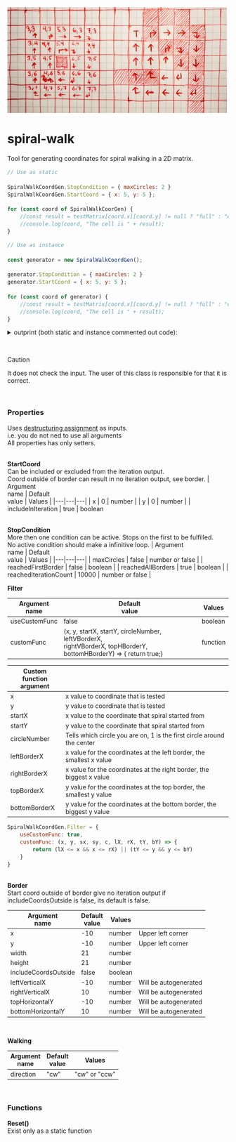 <img src="spiral-walk-example.webp" width="500">


# spiral-walk

Tool for generating coordinates for spiral walking in a 2D matrix.

```js
// Use as static

SpiralWalkCoordGen.StopCondition = { maxCircles: 2 }
SpiralWalkCoordGen.StartCoord = { x: 5, y: 5 };

for (const coord of SpiralWalkCoorGen) {
    //const result = testMatrix[coord.x][coord.y] != null ? "full" : "empty"
    //console.log(coord, "The cell is " + result);
}
```

```js
// Use as instance

const generator = new SpiralWalkCoordGen();

generator.StopCondition = { maxCircles: 2 }
generator.StartCoord = { x: 5, y: 5 };

for (const coord of generator) {
    //const result = testMatrix[coord.x][coord.y] != null ? "full" : "empty"
    //console.log(coord, "The cell is " + result);
}
```
<details>
  <summary>
    outprint (both static and instance commented out code):
  </summary>
    { x: 5, y: 5 } - The cell is empty<br>
    { x: 5, y: 4 } - The cell is full <br>
    { x: 6, y: 4 } - The cell is full <br>
    { x: 6, y: 5 } - The cell is full <br>
    { x: 6, y: 6 } - The cell is empty <br>
    { x: 5, y: 6 } - The cell is empty <br>
    { x: 4, y: 6 } - The cell is full <br>
    { x: 4, y: 5 } - The cell is empty <br>
    { x: 4, y: 4 } - The cell is empty <br>
    { x: 4, y: 3 } - The cell is full <br>
    { x: 5, y: 3 } - The cell is empty <br>
    { x: 6, y: 3 } - The cell is full <br>
    { x: 7, y: 3 } - The cell is full <br>
    { x: 7, y: 4 } - The cell is full <br>
    { x: 7, y: 5 } - The cell is full <br>
    { x: 7, y: 6 } - The cell is full <br>
    { x: 7, y: 7 } - The cell is full <br>
    { x: 6, y: 7 } - The cell is empty <br>
    { x: 5, y: 7 } - The cell is empty <br>
    { x: 4, y: 7 } - The cell is empty <br>
    { x: 3, y: 7 } - The cell is empty <br>
    { x: 3, y: 6 } - The cell is full <br>
    { x: 3, y: 5 } - The cell is empty <br>
    { x: 3, y: 4 } - The cell is empty <br>
    { x: 3, y: 3 } - The cell is empty
</details>

  <br>
> [!CAUTION]
> It does not check the input. The user of this class is responsible for that it is correct.


  <br>

### Properties
Uses [destructuring assignment](https://developer.mozilla.org/en-US/docs/Web/JavaScript/Reference/Operators/Destructuring_assignment) as inputs.<br>
i.e. you do not ned to use all arguments <br>
All properties has only setters.

  <br>
**StartCoord**<br>
Can be included or excluded from the iteration output. <br>
Coord outside of border can result in no iteration output, see border.
| Argument<br>name | Default<br>value | Values |
|---|---|---|
| x | 0 | number |
| y | 0 | number |
| includeInIteration | true | boolean

  <br>
**StopCondition**<br>
More then one condition can be active. Stops on the first to be fulfilled.<br>
No active condition should make a infinitive loop.
| Argument<br>name | Default<br>value | Values |
|---|---|---|
| maxCircles | false | number or false |
| reachedFirstBorder | false | boolean |
| reachedAllBorders | true | boolean |
| reachedIterationCount | 10000 | number or false | 
  <br>

**Filter**

| Argument<br>name | Default<br>value | Values |
|---|---|---|
| useCustomFunc | false | boolean |
| customFunc | (x, y, startX, startY, circleNumber, leftVBorderX, <br> rightVBorderX, topHBorderY, bottomHBorderY) => { return true;} | function |

| Custom function<br>argument | |
|---|---|
| x | x value to coordinate that is tested |
| y | y value to coordinate that is tested |
| startX | x value to the coordinate that spiral started from |
| startY | y value to the coordinate that spiral started from |
| circleNumber | Tells which circle you are on, 1 is the first circle around the center |
| leftBorderX | x value for the coordinates at the left border, the smallest x value |
| rightBorderX | x value for the coordinates at the right border, the biggest x value |
| topBorderX | y value for the coordinates at the top border, the smallest y value |
| bottomBorderX | y value for the coordinates at the bottom border, the biggest y value |

```js
SpiralWalkCoordGen.Filter = {
    useCustomFunc: true,
    customFunc: (x, y, sx, sy, c, lX, rX, tY, bY) => {
        return (lX <= x && x <= rX) || (tY <= y && y <= bY)
    }
}
```

  <br>
**Border** <br>
Start coord outside of border give no iteration output if includeCoordsOutside is false, its default is false.

| Argument<br>name | Default<br>value | Values | |
|---|---|---|---|
| x | -10 | number | Upper left corner | 
| y | -10 | number | Upper left corner | 
| width | 21 | number | |
| height | 21 | number | |
| includeCoordsOutside | false | boolean | |
| leftVerticalX | -10 | number | Will be autogenerated |
| rightVerticalX | 10 | number | Will be autogenerated |
| topHorizontalY | -10 | number | Will be autogenerated |
| bottomHorizontalY | 10 | number | Will be autogenerated |

  <br>

**Walking**

| Argument<br>name | Default<br>value | Values |
|---|---|---|
| direction | "cw" | "cw" or "ccw" |


  <br>

### Functions

**Reset()**<br>
Exist only as a static function